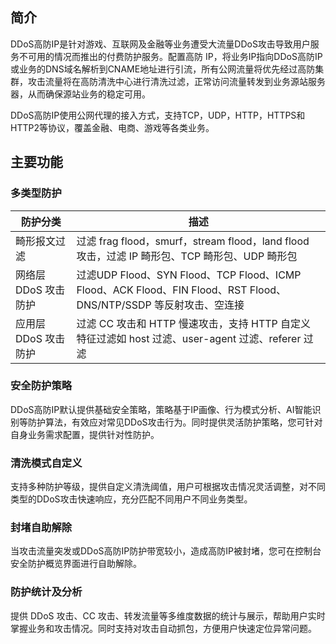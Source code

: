 ﻿## 简介
DDoS高防IP是针对游戏、互联网及金融等业务遭受大流量DDoS攻击导致用户服务不可用的情况而推出的付费防护服务。配置高防 IP，将业务IP指向DDoS高防IP或业务的DNS域名解析到CNAME地址进行引流，所有公网流量将优先经过高防集群，攻击流量将在高防清洗中心进行清洗过滤，正常访问流量转发到业务源站服务器，从而确保源站业务的稳定可用。

DDoS高防IP使用公网代理的接入方式，支持TCP，UDP，HTTP，HTTPS和HTTP2等协议，覆盖金融、电商、游戏等各类业务。

## 主要功能
### 多类型防护
|防护分类       | 描述                                              |
| ------------------ | ------------------------------------------------------------ |
| 畸形报文过滤       | 过滤 frag flood，smurf，stream   flood，land flood 攻击，过滤 IP 畸形包、TCP 畸形包、UDP 畸形包 |
| 网络层 DDoS 攻击防护 | 过滤UDP Flood、SYN Flood、TCP Flood、ICMP Flood、ACK Flood、FIN Flood、RST Flood、DNS/NTP/SSDP 等反射攻击、空连接 |
| 应用层 DDoS 攻击防护 | 过滤 CC 攻击和 HTTP 慢速攻击，支持 HTTP 自定义特征过滤如 host 过滤、user-agent 过滤、referer 过滤 |

### 安全防护策略
DDoS高防IP默认提供基础安全策略，策略基于IP画像、行为模式分析、AI智能识别等防护算法，有效应对常见DDoS攻击行为。同时提供灵活防护策略，您可针对自身业务需求配置，提供针对性防护。

### 清洗模式自定义
支持多种防护等级，提供自定义清洗阈值，用户可根据攻击情况灵活调整，对不同类型的DDoS攻击快速响应，充分匹配不同用户不同业务类型。

### 封堵自助解除
当攻击流量突发或DDoS高防IP防护带宽较小，造成高防IP被封堵，您可在控制台安全防护概览界面进行自助解除。

### 防护统计及分析
提供 DDoS 攻击、CC 攻击、转发流量等多维度数据的统计与展示，帮助用户实时掌握业务和攻击情况。同时支持对攻击自动抓包，方便用户快速定位异常问题。
